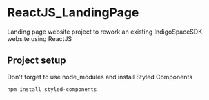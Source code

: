 # ReactJS_LandingPage
Landing page website project to rework an existing IndigoSpaceSDK website using ReactJS

## Project setup

Don't forget to use node_modules and install Styled Components
```
npm install styled-components 
```
